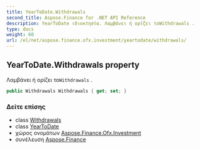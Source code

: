 ```yaml
---
title: YearToDate.Withdrawals
second_title: Aspose.Finance for .NET API Reference
description: YearToDate ιδιοκτησία. Λαμβάνει ή ορίζει τοWithdrawals .
type: docs
weight: 60
url: /el/net/aspose.finance.ofx.investment/yeartodate/withdrawals/
---
```

## YearToDate.Withdrawals property

Λαμβάνει ή ορίζει το`Withdrawals` .

```csharp
public Withdrawals Withdrawals { get; set; }
```

### Δείτε επίσης

* class [Withdrawals](../../withdrawals/)
* class [YearToDate](../)
* χώρος ονομάτων [Aspose.Finance.Ofx.Investment](../../yeartodate/)
* συνέλευση [Aspose.Finance](../../../)


